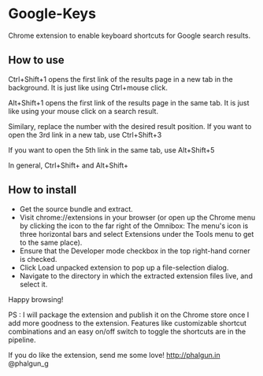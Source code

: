Google-Keys
===========

Chrome extension to enable keyboard shortcuts for Google search results. 

How to use
----------

Ctrl+Shift+1 opens the first link of the results page in a new tab in the background. 
It is just like using Ctrl+mouse click. 

Alt+Shift+1 opens the first link of the results page in the same tab. 
It is just like using your mouse click on a search result. 

Similary, replace the number with the desired result position.
If you want to open the 3rd link in a new tab, use Ctrl+Shift+3

If you want to open the 5th link in the same tab, use Alt+Shift+5

In general, Ctrl+Shift+<number> and Alt+Shift+<number>

How to install
--------------

- Get the source bundle and extract.
- Visit chrome://extensions in your browser (or open up the Chrome menu by clicking the icon to the far right of the Omnibox:  The menu's icon is three horizontal bars and select Extensions under the Tools menu to get to the same place).
- Ensure that the Developer mode checkbox in the top right-hand corner is checked.
- Click Load unpacked extension to pop up a file-selection dialog.
- Navigate to the directory in which the extracted extension files live, and select it. 

Happy browsing! 

PS : I will package the extension and publish it on the Chrome store once I add more goodness to the extension. Features like customizable shortcut combinations and an easy on/off switch to toggle the shortcuts are in the pipeline. 

If you do like the extension, send me some love! 
http://phalgun.in
@phalgun_g
